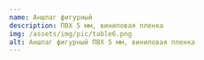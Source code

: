 ```yaml
---
name: Аншлаг фигурный
description: ПВХ 5 мм, виниловая пленка
img: /assets/img/pic/table6.png
alt: Аншлаг фигурный ПВХ 5 мм, виниловая пленка
---
```

